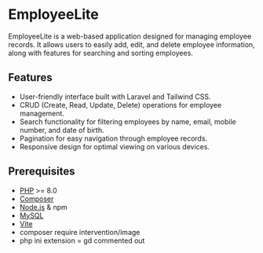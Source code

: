 # EmployeeLite

EmployeeLite is a web-based application designed for managing employee records. It allows users to easily add, edit, and delete employee information, along with features for searching and sorting employees.

## Features

-   User-friendly interface built with Laravel and Tailwind CSS.
-   CRUD (Create, Read, Update, Delete) operations for employee management.
-   Search functionality for filtering employees by name, email, mobile number, and date of birth.
-   Pagination for easy navigation through employee records.
-   Responsive design for optimal viewing on various devices.

## Prerequisites

-   [PHP](https://www.php.net/downloads) >= 8.0
-   [Composer](https://getcomposer.org/download/)
-   [Node.js](https://nodejs.org/en/download/) & npm
-   [MySQL](https://dev.mysql.com/downloads/)
-   [Vite](https://tailwindcss.com/docs/guides/laravel)
-   composer require intervention/image
-   php ini extension = gd commented out
